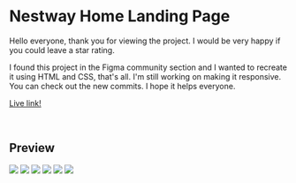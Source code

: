 # Nestway Home Landing Page

Hello everyone, thank you for viewing the project. I would be very happy if you could leave a star rating.

I found this project in the Figma community section and I wanted to recreate it using HTML and CSS, that's all. I'm still working on making it responsive. You can check out the new commits. I hope it helps everyone. 

[Live link!](nestway-landing-page.vercel.app)

<br>

## Preview

<img src="https://cdn.discordapp.com/attachments/1141057168628514907/1155215763607654501/Screenshot_2023-09-23_at_21.53.57.png"/>
<img src="https://cdn.discordapp.com/attachments/1141057168628514907/1155215781823529020/Screenshot_2023-09-23_at_21.54.06.png"/>
<img src="https://cdn.discordapp.com/attachments/1141057168628514907/1155215808495112362/Screenshot_2023-09-23_at_21.54.16.png"/>
<img src="https://cdn.discordapp.com/attachments/1141057168628514907/1155215862056374282/Screenshot_2023-09-23_at_21.54.24.png"/>
<img src="https://cdn.discordapp.com/attachments/1141057168628514907/1155215874479886367/Screenshot_2023-09-23_at_21.54.37.png"/>
<img src="https://cdn.discordapp.com/attachments/1141057168628514907/1155215885024362680/Screenshot_2023-09-23_at_21.54.43.png"/>

